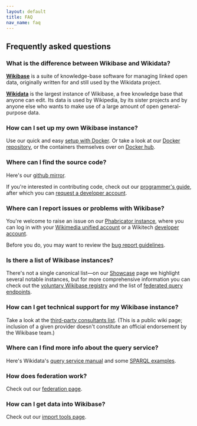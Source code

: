 ```yaml
---
layout: default
title: FAQ
nav_name: faq
---
```


## Frequently asked questions

### What is the difference between Wikibase and Wikidata?

**[Wikibase](https://wikiba.se)** is a suite of knowledge-base software for managing linked open data, originally written for and still used by the Wikidata project. 

**[Wikidata](https://www.wikidata.org)** is the largest instance of Wikibase, a free knowledge base that anyone can edit. Its data is used by Wikipedia, by its sister projects and by anyone else who wants to make use of a large amount of open general-purpose data.

### How can I set up my own Wikibase instance?
Use our quick and easy [setup with Docker]({{site.url}}/install). Or take a look at our [Docker repository](https://github.com/wmde/wikibase-docker), or the containers themselves over on [Docker hub](https://hub.docker.com/r/wikibase/).

### Where can I find the source code?
Here's our [github mirror](https://github.com/wikimedia/mediawiki-extensions-Wikibase). 

If you're interested in contributing code, check out our [programmer's guide](https://www.mediawiki.org/wiki/Wikibase/Programmer%27s_guide_to_Wikibase), after which you can [request a developer account](https://www.mediawiki.org/wiki/Developer_account).

### Where can I report issues or problems with Wikibase?
You're welcome to raise an issue on our [Phabricator instance](https://phabricator.wikimedia.org/project/profile/3363/), where you can log in with your [Wikimedia unified account](https://meta.wikimedia.org/wiki/Help:Unified_login) or a Wikitech [developer account](https://www.mediawiki.org/wiki/Developer_account). 

Before you do, you may want to review the [bug report guidelines](https://www.mediawiki.org/wiki/How_to_report_a_bug).

### Is there a list of Wikibase instances?
There's not a single canonical list&mdash;on our [Showcase]({{site.url}}/showcase) page we highlight several notable instances, but for more comprehensive information you can check out the [voluntary Wikibase registry](http://wikibase-registry.wmflabs.org/wiki/Main_Page) and the list of [federated query endpoints](https://www.mediawiki.org/wiki/Wikidata_Query_Service/User_Manual/SPARQL_Federation_endpoints).

### How can I get technical support for my Wikibase instance?

Take a look at the [third-party consultants list](https://meta.wikimedia.org/wiki/Wikibase/Consultants_and_Support_Providers). (This is a public wiki page; inclusion of a given provider doesn't constitute an official endorsement by the Wikibase team.)

### Where can I find more info about the query service?

Here's Wikidata's [query service manual](https://www.mediawiki.org/wiki/Wikidata_Query_Service/User_Manual) and some [SPARQL examples](https://www.wikidata.org/wiki/Wikidata:SPARQL_query_service/queries/examples).

### How does federation work?

Check out our [federation page]({{site.url}}/fed).

### How can I get data into Wikibase?

Check out our [import tools page]({{site.url}}/import).
